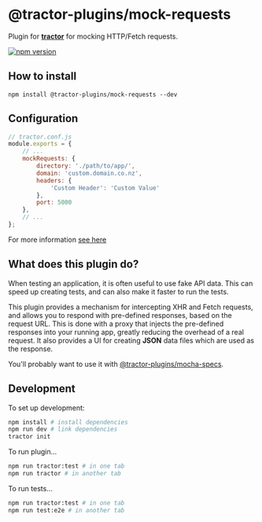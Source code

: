 # @tractor-plugins/mock-requests

Plugin for [**tractor**](https://github.com/TradeMe/tractor) for mocking HTTP/Fetch requests.

[![npm version](https://img.shields.io/npm/v/@tractor-plugins/mock-requests.svg)](https://www.npmjs.com/package/@tractor-plugins/mock-requests)

## How to install

`npm install @tractor-plugins/mock-requests --dev`

## Configuration

```javascript
// tractor.conf.js
module.exports = {
    // ...
    mockRequests: {
        directory: './path/to/app/',
        domain: 'custom.domain.co.nz',
        headers: {
            'Custom Header': 'Custom Value'
        },
        port: 5000
    },
    // ...
};
```

For more information [see here](./docs/configuration.md)

## What does this plugin do?

When testing an application, it is often useful to use fake API data. This can speed up creating tests, and can also make it faster to run the tests.

This plugin provides a mechanism for intercepting XHR and Fetch requests, and allows you to respond with pre-defined responses, based on the request URL. This is done with a proxy that injects the pre-defined responses into your running app, greatly reducing the overhead of a real request. It also provides a UI for creating **JSON** data files which are used as the response.

You'll probably want to use it with [@tractor-plugins/mocha-specs](https://github.com/phenomnomnominal/tractor-plugin-mocha-specs).

## Development

To set up development:

```sh
npm install # install dependencies
npm run dev # link dependencies
tractor init
```

To run plugin...

```sh
npm run tractor:test # in one tab
npm run tractor # in another tab
```

To run tests...

```sh
npm run tractor:test # in one tab
npm run test:e2e # in another tab
```
